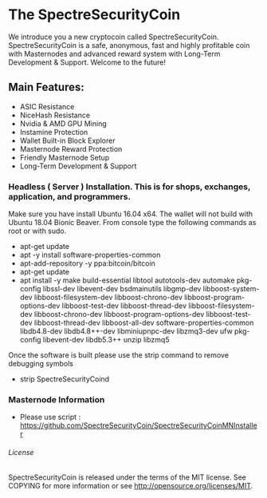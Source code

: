 
# The SpectreSecurityCoin

We introduce you a new cryptocoin called SpectreSecurityCoin.
SpectreSecurityCoin is a safe, anonymous, fast and highly profitable coin with Masternodes and advanced reward system with Long-Term Development & Support.
Welcome to the future!

## Main Features:

*	ASIC Resistance
*	NiceHash Resistance
*	Nvidia & AMD GPU Mining
*	Instamine Protection
*	Wallet Built-in Block Explorer
*	Masternode Reward Protection
*	Friendly Masternode Setup
*	Long-Term Development & Support

### Headless ( Server ) Installation. This is for shops, exchanges, application, and programmers.
Make sure you have install Ubuntu 16.04 x64. The wallet will not build with Ubuntu 18.04 Bionic Beaver.
From console type the following commands as root or with sudo.

*	apt-get update
*	apt -y install software-properties-common
*	apt-add-repository -y ppa:bitcoin/bitcoin
*	apt-get update
*	apt install -y make build-essential libtool autotools-dev automake pkg-config libssl-dev libevent-dev bsdmainutils libgmp-dev libboost-system-dev libboost-filesystem-dev libboost-chrono-dev libboost-program-options-dev libboost-test-dev libboost-thread-dev libboost-filesystem-dev libboost-chrono-dev libboost-program-options-dev libboost-test-dev libboost-thread-dev libboost-all-dev  software-properties-common libdb4.8-dev libdb4.8++-dev libminiupnpc-dev libzmq3-dev ufw pkg-config libevent-dev libdb5.3++ unzip libzmq5

Once the software is built please use the strip command to remove debugging symbols

*	strip SpectreSecurityCoind

### Masternode Information
*	Please use script : https://github.com/SpectreSecurityCoin/SpectreSecurityCoinMNInstaller

###### License

SpectreSecurityCoin is released under the terms of the MIT license. See COPYING for more information or see http://opensource.org/licenses/MIT.

